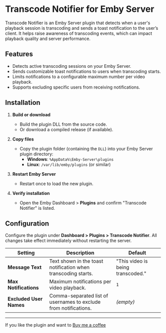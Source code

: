 # Transcode Notifier for Emby Server

Transcode Notifier is an Emby Server plugin that detects when a user's playback session is transcoding and sends a toast notification to the user’s client. It helps raise awareness of transcoding events, which can impact playback quality and server performance.

## Features

- Detects active transcoding sessions on your Emby Server.
- Sends customizable toast notifications to users when transcoding starts.
- Limits notifications to a configurable maximum number per video playback.
- Supports excluding specific users from receiving notifications.

## Installation

1. **Build or download**
   - Build the plugin DLL from the source code.
   - Or download a compiled release (if available).

2. **Copy files**
   - Copy the plugin folder (containing the `DLL`) into your Emby Server plugin directory:
     - **Windows**: `%AppData%\Emby-Server\plugins`
     - **Linux**: `/var/lib/emby/plugins` (or similar)

3. **Restart Emby Server**
   - Restart once to load the new plugin.

4. **Verify installation**
   - Open the Emby Dashboard > **Plugins** and confirm "Transcode Notifier" is listed.

## Configuration

Configure the plugin under **Dashboard > Plugins > Transcode Notifier**. All changes take effect immediately without restarting the server.

| Setting              | Description                                                       | Default                                  |
| -------------------- | ----------------------------------------------------------------- | ---------------------------------------- |
| **Message Text**     | Text shown in the toast notification when transcoding starts.     | "This video is being transcoded."        |
| **Max Notifications**| Maximum notifications per video playback.                         | `1`                                      |
| **Excluded User Names** | Comma-separated list of usernames to exclude from notifications. | *(empty)*                              |

---

If you like the plugin and want to [Buy me a coffee](https://www.paypal.com/donate/?hosted_button_id=KEXBXYM4KFPE8)
